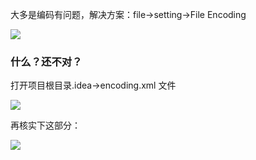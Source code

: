 大多是编码有问题，解决方案：file->setting->File Encoding

![](https://upload-images.jianshu.io/upload_images/5786888-7027a9edd0d09ec9.png?imageMogr2/auto-orient/strip%7CimageView2/2/w/1240)


### 什么？还不对？

打开项目根目录.idea->encoding.xml 文件

![](https://upload-images.jianshu.io/upload_images/5786888-d415f7928c928b92.png?imageMogr2/auto-orient/strip%7CimageView2/2/w/1240)

再核实下这部分：

![](https://upload-images.jianshu.io/upload_images/5786888-6b97f9612432fed8.png?imageMogr2/auto-orient/strip%7CimageView2/2/w/1240)

